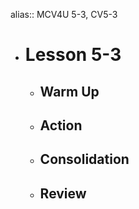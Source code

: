 alias:: MCV4U 5-3, CV5-3

- # Lesson 5-3
	- ## Warm Up
	- ## Action
	- ## Consolidation
	- ## Review